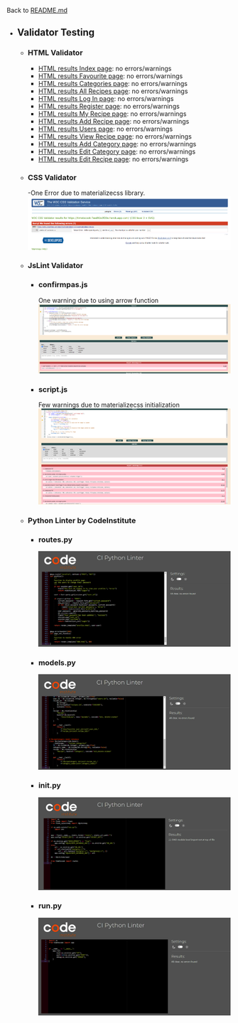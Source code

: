 Back to [README.md](/README.md)

- ## Validator Testing
  - ### HTML Validator
    - [HTML results Index page](https://validator.w3.org/nu/?doc=https%3A%2F%2Ftimetocook-7eed92e3f20e.herokuapp.com%2Findex): no errors/warnings
    - [HTML results Favourite page](https://validator.w3.org/nu/?doc=https%3A%2F%2Ftimetocook-7eed92e3f20e.herokuapp.com%2Ffavourites): no errors/warnings
    - [HTML results Categories page](https://validator.w3.org/nu/?doc=https%3A%2F%2Ftimetocook-7eed92e3f20e.herokuapp.com%2Fcategories): no errors/warnings
    - [HTML results All Recipes page](https://validator.w3.org/nu/?doc=https%3A%2F%2Ftimetocook-7eed92e3f20e.herokuapp.com%2Fallrecipes): no errors/warnings
    - [HTML results Log In page](https://validator.w3.org/nu/?doc=https%3A%2F%2Ftimetocook-7eed92e3f20e.herokuapp.com%2Flogin): no errors/warnings
    - [HTML results Register page](https://validator.w3.org/nu/?doc=https%3A%2F%2Ftimetocook-7eed92e3f20e.herokuapp.com%2Fregister): no errors/warnings
    - [HTML results My Recipe page](https://validator.w3.org/nu/?doc=https%3A%2F%2Ftimetocook-7eed92e3f20e.herokuapp.com%2Fmyrecipes): no errors/warnings
    - [HTML results Add Recipe page](https://validator.w3.org/nu/?doc=https%3A%2F%2Ftimetocook-7eed92e3f20e.herokuapp.com%2Fadd_recipe): no errors/warnings
    - [HTML results Users page](https://validator.w3.org/nu/?doc=https%3A%2F%2Ftimetocook-7eed92e3f20e.herokuapp.com%2Fusers): no errors/warnings
    - [HTML results View Recipe page](https://validator.w3.org/nu/?doc=https%3A%2F%2Ftimetocook-7eed92e3f20e.herokuapp.com%2Fview_recipe%2F18): no errors/warnings
    - [HTML results Add Category page](https://validator.w3.org/nu/?doc=https%3A%2F%2Ftimetocook-7eed92e3f20e.herokuapp.com%2Fadd_categories): no errors/warnings
    - [HTML results Edit Category page](https://validator.w3.org/nu/?doc=https%3A%2F%2Ftimetocook-7eed92e3f20e.herokuapp.com%2Fedit_category%2F11): no errors/warnings
    - [HTML results Edit Recipe page](https://validator.w3.org/nu/?doc=https%3A%2F%2Ftimetocook-7eed92e3f20e.herokuapp.com%2Fedit_recipe%2F11): no errors/warnings
  - ### CSS Validator
    -One Error due to materializecss library.   
    ![Mockup](documentation/testing/cssvalidator.png)
  - ### JsLint Validator
    - ### confirmpas.js 
       One warning due to using arrow function
      ![Mockup](documentation/testing/JsLintconfirmPass.png)
    -  ### script.js
       Few warnings due to  materializecss initialization
       ![Mockup](documentation/testing/JsLintscript.png)
  - ### Python Linter by CodeInstitute
    - ### routes.py 
       ![Mockup](documentation/testing/pythonroutes.png)
    - ### models.py 
       ![Mockup](documentation/testing/pythonmodels.png)
    - ### __init__.py 
       ![Mockup](documentation/testing/pythoninit.png)
    - ### run.py 
       ![Mockup](documentation/testing/pythonrun.png)